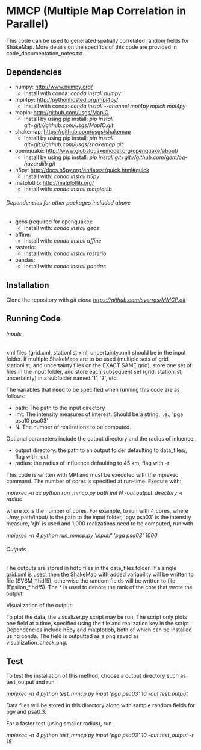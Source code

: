 # MMCP (Multiple Map Correlation in Parallel)

This code can be used to generated spatially correlated random fields for ShakeMap. More details on the specifics of this code are provided in code_documentation_notes.txt. 

## Dependencies

  * numpy: http://www.numpy.org/
    * Install with conda: *conda install numpy*
  * mpi4py: http://pythonhosted.org/mpi4py/
    * Install with conda: *conda install --channel mpi4py mpich mpi4py*
  * mapio:  http://github.com/usgs/MapIO
    * Install by using pip install: *pip install git+git://github.com/usgs/MapIO.git*
  * shakemap: https://github.com/usgs/shakemap
    * Install by using pip install: *pip install git+git://github.com/usgs/shakemap.git*
  * openquake: http://www.globalquakemodel.org/openquake/about/
    * Install by using pip install: *pip install git+git://github.com/gem/oq-hazardlib.git*
  * h5py: http://docs.h5py.org/en/latest/quick.html#quick
    * Install with: *conda install h5py*
  * matplotlib: http://matplotlib.org/
    * Install with: *conda install matplotlib*

###### Dependencies for other packages included above

  * geos (required for openquake):
    * Install with: *conda install geos*
  * affine:
    * Install with: *conda install affine*
  * rasterio:
    * Install with: *conda install rasterio*
  * pandas:
    * Install with: *conda install pandas*  

## Installation

Clone the repository with *git clone https://github.com/sverros/MMCP.git*


## Running Code

###### Inputs

xml files (grid.xml, stationlist.xml, uncertainty.xml) should be in the input folder. 
If multiple ShakeMaps are to be used (multiple sets of grid, stationlist, and uncertainty files on the EXACT SAME grid), store one set of files in the input folder, and store each subsequent set (grid, stationlist, uncertainty) in a subfolder named '1', '2', etc.

The variables that need to be specified when running this code are as follows:
    
  * path: The path to the input directory
  * imt: The intensity measures of interest. Should be a string, i.e., 'pga psa10 psa03'
  * N: The number of realizations to be computed.

Optional parameters include the output directory and the radius of inluence. 

  * output directory: the path to an output folder defaulting to data_files/, flag with -out
  * radius: the radius of influence defaulting to 45 km, flag with -r

This code is written with MPI and must be executed with the mpiexec command. The number of cores is specified at run-time. Execute with: 

*mpiexec -n xx python run_mmcp.py path imt N -out output_directory -r radius*

where xx is the number of cores. For example, to run with 4 cores, where ../my_path/input/ is the path to the input folder, 'pgv psa03' is the intensity measure, 'rjb' is used and 1,000 realizations need to be computed, run with 

*mpiexec -n 4 python run_mmcp.py 'input/' 'pga psa03' 1000*

###### Outputs

The outputs are stored in hdf5 files in the data_files folder. If a single grid.xml is used, then the ShakeMap with added variability will be written to file (SVSM_\*.hdf5), otherwise the random fields will be written to file (Epsilon_\*.hdf5). The * is used to denote the rank of the core that wrote the output.

Visualization of the output:

To plot the data, the visualizer.py script may be run. The script only plots one field at a time, specified using the file and realization key in the script. Dependencies include h5py and matplotlob, both of which can be installed using conda. The field is outputted as a png saved as visualization_check.png.


 
## Test

To test the installation of this method, choose a output directory such as test_output and run

*mpiexec -n 4 python test_mmcp.py input 'pga psa03' 10 -out test_output*

Data files will be stored in this directory along with sample random fields for pgv and psa0.3.

For a faster test (using smaller radius), run

*mpiexec -n 4 python test_mmcp.py input 'pga psa03' 10 -out test_output -r 15*